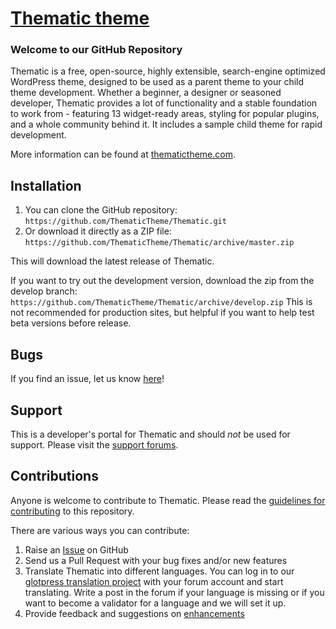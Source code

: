 # [Thematic theme](http://thematictheme.com)  #

### Welcome to our GitHub Repository

Thematic is a free, open-source, highly extensible, search-engine optimized WordPress theme, designed to be used as a parent theme to your child theme development. Whether a beginner, a designer or seasoned developer, Thematic provides a lot of functionality and a stable foundation to work from - featuring 13 widget-ready areas, styling for popular plugins, and a whole community behind it. It includes a sample child theme for rapid development.

More information can be found at [thematictheme.com](http://thematictheme.com/).

## Installation ##

1. You can clone the GitHub repository: `https://github.com/ThematicTheme/Thematic.git`
2. Or download it directly as a ZIP file: `https://github.com/ThematicTheme/Thematic/archive/master.zip`

This will download the latest release of Thematic. 

If you want to try out the development version, download the zip from the develop branch: `https://github.com/ThematicTheme/Thematic/archive/develop.zip` This is not recommended for production sites, but helpful if you want to help test beta versions before release.


## Bugs ##
If you find an issue, let us know [here](https://github.com/ThematicTheme/Thematic/issues?state=open)!

## Support ##
This is a developer's portal for Thematic and should _not_ be used for support. Please visit the [support forums](http://thematictheme.com/forums/).

## Contributions ##
Anyone is welcome to contribute to Thematic. Please read the [guidelines for contributing](https://github.com/ThematicTheme/Thematic/blob/master/CONTRIBUTING.md) to this repository.

There are various ways you can contribute:

1. Raise an [Issue](https://github.com/ThematicTheme/Thematic/issues) on GitHub
2. Send us a Pull Request with your bug fixes and/or new features
3. Translate Thematic into different languages. You can log in to our [glotpress translation project](http://translate.thematictheme.com/projects/thematic-framework) with your forum account and start translating. Write a post in the forum if your language is missing  or if you want to become a validator for a language and we will set it up.
4. Provide feedback and suggestions on [enhancements](https://github.com/ThematicTheme/Thematic/issues?direction=desc&labels=enhancement&page=1&sort=created&state=open)
